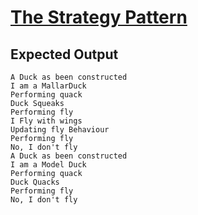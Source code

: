 # [The Strategy Pattern](https://refactoring.guru/design-patterns/strategy)
## Expected Output
```
A Duck as been constructed
I am a MallarDuck
Performing quack
Duck Squeaks
Performing fly
I Fly with wings
Updating fly Behaviour
Performing fly
No, I don't fly
A Duck as been constructed
I am a Model Duck
Performing quack
Duck Quacks
Performing fly
No, I don't fly
```